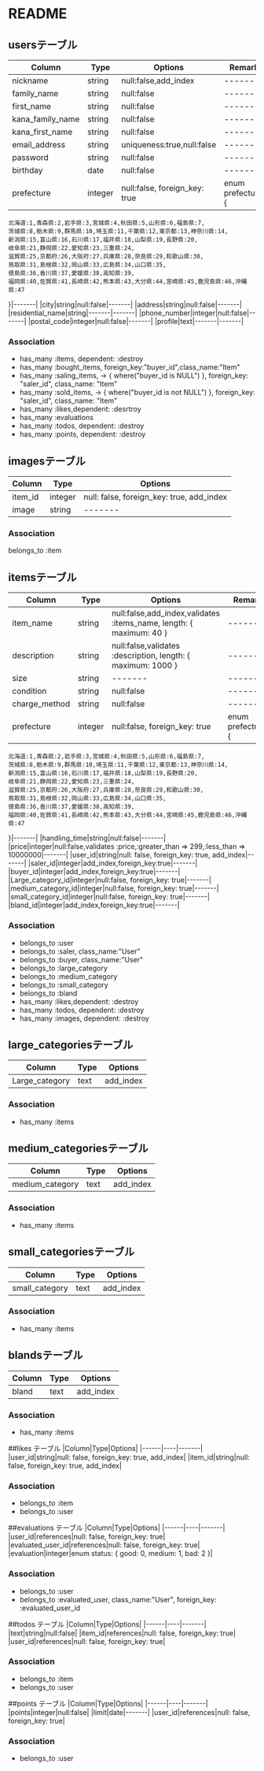 # README

## usersテーブル

|Column|Type|Options|Remarks|
|------|----|-------|-------|
|nickname|string|null:false,add_index|-------|
|family_name|string|null:false|-------|
|first_name|string|null:false|-------|
|kana_family_name|string|null:false|-------|
|kana_first_name|string|null:false|-------|
|email_address|string|uniqueness:true,null:false|-------|
|password|string|null:false|-------|
|birthday|date|null:false|-------|
|prefecture|integer|null:false, foreign_key: true|enum prefectures: {
    北海道:1,青森県:2,岩手県:3,宮城県:4,秋田県:5,山形県:6,福島県:7,
    茨城県:8,栃木県:9,群馬県:10,埼玉県:11,千葉県:12,東京都:13,神奈川県:14,
    新潟県:15,富山県:16,石川県:17,福井県:18,山梨県:19,長野県:20,
    岐阜県:21,静岡県:22,愛知県:23,三重県:24,
    滋賀県:25,京都府:26,大阪府:27,兵庫県:28,奈良県:29,和歌山県:30,
    鳥取県:31,島根県:32,岡山県:33,広島県:34,山口県:35,
    徳島県:36,香川県:37,愛媛県:38,高知県:39,
    福岡県:40,佐賀県:41,長崎県:42,熊本県:43,大分県:44,宮崎県:45,鹿児島県:46,沖縄県:47
  }|-------|
|city|string|null:false|-------|
|address|string|null:false|-------|
|residential_name|string|-------|-------|
|phone_number|integer|null:false|-------|
|postal_code|integer|null:false|-------|
|profile|text|-------|-------|

### Association
- has_many :items, dependent: :destroy
- has_many :bought_items, foreign_key:"buyer_id",class_name:"Item"
- has_many :saling_items, -> { where("buyer_id is NULL") }, foreign_key: "saler_id", class_name: "Item"
- has_many :sold_items, -> { where("buyer_id is not NULL") }, foreign_key: "saler_id", class_name: "Item"
- has_many :likes,dependent: :desrtroy
- has_many :evaluations
- has_many :todos, dependent: :destroy
- has_many :points, dependent: :destroy

## imagesテーブル
|Column|Type|Options|
|------|----|-------|
|item_id|integer|null: false, foreign_key: true, add_index|
|image|string|-------|

### Association
belongs_to :item

## itemsテーブル

|Column|Type|Options|Remarks|
|------|----|-------|-------|
|item_name|string|null:false,add_index,validates :items_name, length: { maximum: 40 }|-------|
|description|string|null:false,validates :description, length: { maximum: 1000 }|-------|
|size|string|-------|-------|
|condition|string|null:false|-------|
|charge_method|string|null:false|-------|
|prefecture|integer|null:false, foreign_key: true|enum prefectures: {
    北海道:1,青森県:2,岩手県:3,宮城県:4,秋田県:5,山形県:6,福島県:7,
    茨城県:8,栃木県:9,群馬県:10,埼玉県:11,千葉県:12,東京都:13,神奈川県:14,
    新潟県:15,富山県:16,石川県:17,福井県:18,山梨県:19,長野県:20,
    岐阜県:21,静岡県:22,愛知県:23,三重県:24,
    滋賀県:25,京都府:26,大阪府:27,兵庫県:28,奈良県:29,和歌山県:30,
    鳥取県:31,島根県:32,岡山県:33,広島県:34,山口県:35,
    徳島県:36,香川県:37,愛媛県:38,高知県:39,
    福岡県:40,佐賀県:41,長崎県:42,熊本県:43,大分県:44,宮崎県:45,鹿児島県:46,沖縄県:47
  }|-------|
|handling_time|string|null:false|-------|
|price|integer|null:false,validates :price,:greater_than => 299,:less_than => 10000000|-------|
|user_id|string|null: false, foreign_key: true, add_index|-------|
|saler_id|integer|add_index,foreign_key:true|-------|
|buyer_id|integer|add_index,foreign_key:true|-------|
|Large_category_id|integer|null:false, foreign_key: true|-------|
|medium_category_id|integer|null:false, foreign_key: true|-------|
|small_category_id|integer|null:false, foreign_key: true|-------|
|bland_id|integer|add_index,foreign_key:true|-------|

### Association
- belongs_to :user
- belongs_to :saler, class_name:"User"
- belongs_to :buyer, class_name:"User"
- belongs_to :large_category
- belongs_to :medium_category
- belongs_to :small_category
- belongs_to :bland
- has_many :likes,dependent: :destroy
- has_many :todos, dependent: :destroy
- has_many :images, dependent: :destroy



## large_categoriesテーブル

|Column|Type|Options|
|------|----|-------|
|Large_category|text|add_index|

### Association
- has_many :items

## medium_categoriesテーブル

|Column|Type|Options|
|------|----|-------|
|medium_category|text|add_index|

### Association
- has_many :items

## small_categoriesテーブル

|Column|Type|Options|
|------|----|-------|
|small_category|text|add_index|

### Association
- has_many :items


## blandsテーブル

|Column|Type|Options|
|------|----|-------|
|bland|text|add_index|

### Association
- has_many :items

##likes テーブル
|Column|Type|Options|
|------|----|-------|
|user_id|string|null: false, foreign_key: true, add_index|
|item_id|string|null: false, foreign_key: true, add_index|

### Association
- belongs_to :item
- belongs_to :user

##evaluations テーブル
|Column|Type|Options|
|------|----|-------|
|user_id|references|null: false, foreign_key: true|
|evaluated_user_id|references|null: false, foreign_key: true|
|evaluation|integer|enum status: { good: 0, medium: 1, bad: 2 }|

### Association
- belongs_to :user
- belongs_to :evaluated_user, class_name:"User", foreign_key: :evaluated_user_id

##todos テーブル
|Column|Type|Options|
|------|----|-------|
|text|string|null:false|
|item_id|references|null: false, foreign_key: true|
|user_id|references|null: false, foreign_key: true|

### Association
- belongs_to :item
- belongs_to :user

##points テーブル
|Column|Type|Options|
|------|----|-------|
|points|integer|null:false|
|limit|date|-------|
|user_id|references|null: false, foreign_key: true|

### Association
- belongs_to :user
